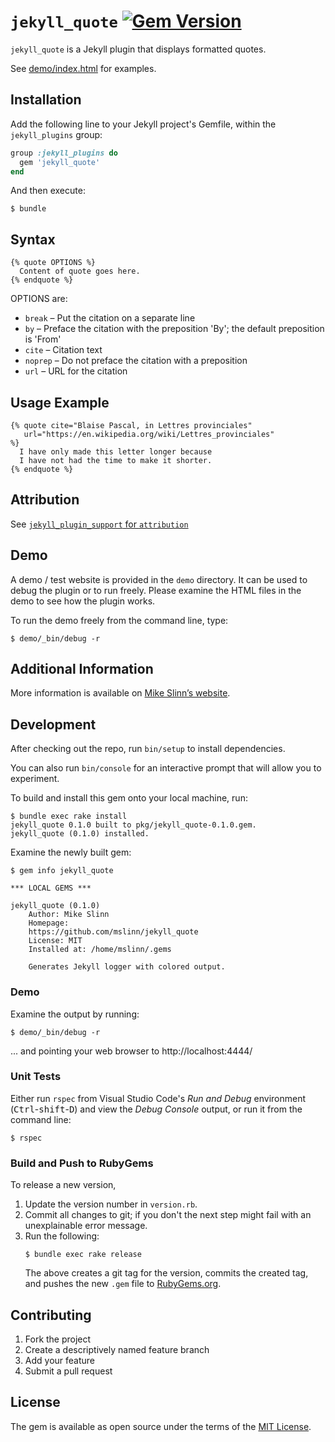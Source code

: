 `jekyll_quote`
[![Gem Version](https://badge.fury.io/rb/jekyll_quote.svg)](https://badge.fury.io/rb/jekyll_quote)
===========

`jekyll_quote` is a Jekyll plugin that displays formatted quotes.

See [demo/index.html](demo/index.html) for examples.


## Installation
Add the following line to your Jekyll project's Gemfile, within the `jekyll_plugins` group:

```ruby
group :jekyll_plugins do
  gem 'jekyll_quote'
end
```

And then execute:

    $ bundle


## Syntax
```
{% quote OPTIONS %}
  Content of quote goes here.
{% endquote %}
```

OPTIONS are:
 * `break` &ndash; Put the citation on a separate line
 * `by` &ndash; Preface the citation with the preposition 'By'; the default preposition is 'From'
 * `cite` &ndash; Citation text
 * `noprep` &ndash; Do not preface the citation with a preposition
 * `url` &ndash; URL for the citation


## Usage Example
```
{% quote cite="Blaise Pascal, in Lettres provinciales"
   url="https://en.wikipedia.org/wiki/Lettres_provinciales"
%}
  I have only made this letter longer because
  I have not had the time to make it shorter.
{% endquote %}
```


## Attribution
See [`jekyll_plugin_support` for `attribution`](https://github.com/mslinn/jekyll_plugin_support#subclass-attribution)


## Demo
A demo / test website is provided in the `demo` directory.
It can be used to debug the plugin or to run freely.
Please examine the HTML files in the demo to see how the plugin works.

To run the demo freely from the command line, type:
```
$ demo/_bin/debug -r
```

## Additional Information
More information is available on
[Mike Slinn&rsquo;s website](https://www.mslinn.com/blog/2020/10/03/jekyll-plugins.html).


## Development
After checking out the repo, run `bin/setup` to install dependencies.

You can also run `bin/console` for an interactive prompt that will allow you to experiment.


To build and install this gem onto your local machine, run:
```shell
$ bundle exec rake install
jekyll_quote 0.1.0 built to pkg/jekyll_quote-0.1.0.gem.
jekyll_quote (0.1.0) installed.
```

Examine the newly built gem:
```shell
$ gem info jekyll_quote

*** LOCAL GEMS ***

jekyll_quote (0.1.0)
    Author: Mike Slinn
    Homepage:
    https://github.com/mslinn/jekyll_quote
    License: MIT
    Installed at: /home/mslinn/.gems

    Generates Jekyll logger with colored output.
```

### Demo
Examine the output by running:
```shell
$ demo/_bin/debug -r
```
... and pointing your web browser to http://localhost:4444/

### Unit Tests
Either run `rspec` from Visual Studio Code's *Run and Debug* environment
(<kbd>Ctrl</kbd>-<kbd>shift</kbd>-<kbd>D</kbd>) and view the *Debug Console* output,
or run it from the command line:
```shell
$ rspec
```

### Build and Push to RubyGems
To release a new version,
  1. Update the version number in `version.rb`.
  2. Commit all changes to git; if you don't the next step might fail with an unexplainable error message.
  3. Run the following:
     ```shell
     $ bundle exec rake release
     ```
     The above creates a git tag for the version, commits the created tag,
     and pushes the new `.gem` file to [RubyGems.org](https://rubygems.org).


## Contributing

1. Fork the project
2. Create a descriptively named feature branch
3. Add your feature
4. Submit a pull request


## License

The gem is available as open source under the terms of the [MIT License](https://opensource.org/licenses/MIT).
